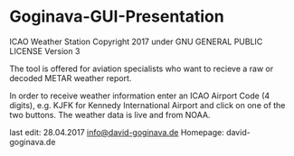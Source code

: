 # Goginava-GUI-Presentation

ICAO Weather Station
Copyright 2017 under GNU GENERAL PUBLIC LICENSE Version 3

The tool is offered for aviation specialists who want to recieve a raw or decoded METAR weather report.

In order to receive weather information enter an ICAO Airport Code (4 digits), e.g. KJFK for Kennedy International Airport and click
on one of the two buttons. The weather data is live and from NOAA.

last edit: 28.04.2017
info@david-goginava.de
Homepage: david-goginava.de
